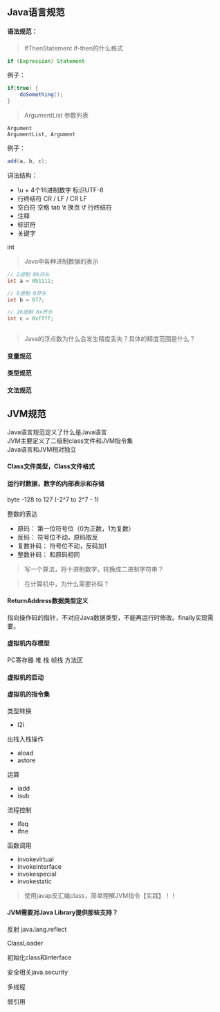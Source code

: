 ## Java语言规范

#### 语法规范：

> IfThenStatement if-then的什么格式

```java
if (Expression) Statement 
```

例子： 
```java
if(true) {
    doSomething();
}
```

> ArgumentList 参数列表  

	Argument
	ArgumentList, Argument

例子：
```java
add(a, b, c);
```	

词法结构：
- \u + 4个16进制数字 标识UTF-8
- 行终结符 CR / LF / CR LF
- 空白符 空格 tab \t 换页  \f 行终结符
- 注释
- 标识符
- 关键字

int

>Java中各种进制数据的表示

```java
// 2进制 0b开头
int a = 0b1111;

// 8进制 0开头
int b = 077;

// 16进制 0x开头
int c = 0xffff;



```

> Java的浮点数为什么会发生精度丢失？具体的精度范围是什么？


#### 变量规范


#### 类型规范


#### 文法规范




## JVM规范
Java语言规范定义了什么是Java语言  
JVM主要定义了二级制class文件和JVM指令集  
Java语言和JVM相对独立  

#### Class文件类型，Class文件格式


#### 运行时数据，数字的内部表示和存储
byte -128 to 127 (-2^7 to 2^7 - 1)

整数的表达
- 原码： 第一位符号位（0为正数，1为复数）
- 反码： 符号位不动，原码取反
- 复数补码： 符号位不动，反码加1
- 整数补码： 和原码相同

> 写一个算法，将十进制数字，转换成二进制字符串？

> 在计算机中，为什么需要补码？


#### ReturnAddress数据类型定义
指向操作码的指针，不对应Java数据类型，不能再运行时修改。finally实现需要。


#### 虚拟机内存模型
PC寄存器
堆
栈 帧栈
方法区


#### 虚拟机的启动


#### 虚拟机的指令集
类型转换  
- l2i

出栈入栈操作
- aload
- astore

运算
- iadd 
- isub

流程控制
- ifeq
- ifne

函数调用
- invokevirtual 
- invokeinterface  
- invokespecial  
- invokestatic 

> 使用javap反汇编class，简单理解JVM指令【实践】！！


#### JVM需要对Java Library提供那些支持？
反射 java.lang.reflect

ClassLoader

初始化class和interface

安全相关java.security

多线程

弱引用






